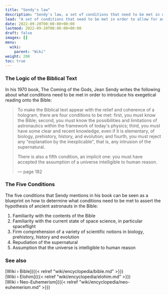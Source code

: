 ```yaml
---
title: "Sendy's law"
description: "Sendy's law, a set of conditions that need to be met in order to allow for an exegetical reading of the Bible where the Elohim are understood as individuals of an interstellar civilization mistaken as God."
lead: "A set of conditions that need to be met in order to allow for an exegetical reading of the Bible where the Elohim are understood as individuals of an interstellar civilization mistaken as God."
date: 2022-09-20T00:00:00+00:00
lastmod: 2022-09-20T00:00:00+00:00
draft: false
images: []
menu:
  wiki:
    parent: "Wiki"
weight: 200
toc: true
---
```


### The Logic of the Biblical Text

In his 1970 book, The Coming of the Gods, Jean Sendy writes the following about what conditions need to be met in order to introduce his exegetical reading onto the Bible:

> To make the Biblical text appear with the relief and coherence of a hologram, there are four conditions to be met: first, you must know the Bible; second, you must know the possibilities and limitations of astronautics within the framework of today's physics; third, you must have some clear and recent knowledge, even if it is elementary, of biology, prehistory, history, and evolution; and fourth, you must reject any "explanation by the inexplicable", that is, any intrusion of the supernatural.
>
> There is also a fifth condition, an implicit one: you must have accepted the assumption of a universe intelligible to human reason.
>
> — page 182

### The Five Conditions

The five conditions that Sendy mentions in his book can be seen as a blueprint on how to determine what conditions need to be met to assert the hypothesis of ancient astronauts in the Bible:

1. Familiarity with the contents of the Bible
2. Familiarity with the current state of space science, in particular spaceflight
3. Firm comprehension of a variety of scientific notions in biology, prehistory, history and evolution
4. Repudiation of the supernatural
5. Assumption that the universe is intelligible to human reason

### See also

[Wiki › Bible]({{< relref "wiki/encyclopedia/bible.md" >}})</br>
[Wiki › Elohim]({{< relref "wiki/encyclopedia/elohim.md" >}})</br>
[Wiki › Neo-Euhemerism]({{< relref "wiki/encyclopedia/neo-euhemerism.md" >}})</br>
